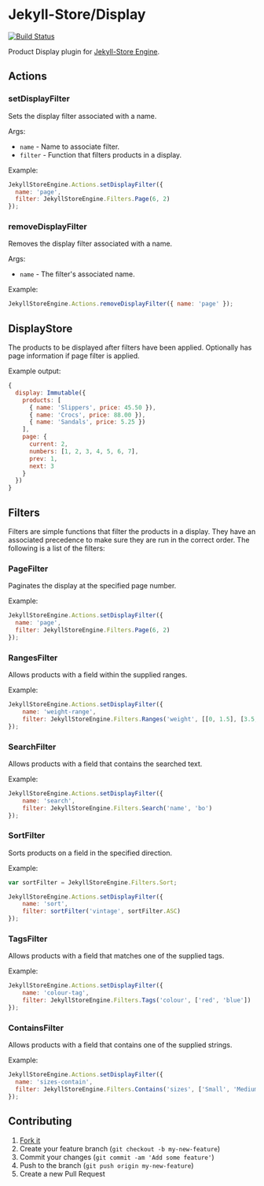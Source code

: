 # Jekyll-Store/Display

[![Build Status](https://travis-ci.org/jekyll-store/display.svg?branch=master)](https://travis-ci.org/jekyll-store/display)

Product Display plugin for [Jekyll-Store Engine](https://github.com/jekyll-store/engine).

## Actions

### setDisplayFilter

Sets the display filter associated with a name.

Args:

* `name` - Name to associate filter.
* `filter` - Function that filters products in a display.

Example:

```javascript
JekyllStoreEngine.Actions.setDisplayFilter({
  name: 'page',
  filter: JekyllStoreEngine.Filters.Page(6, 2)
});
```

### removeDisplayFilter

Removes the display filter associated with a name.

Args:

* `name` - The filter's associated name.

Example:

```javascript
JekyllStoreEngine.Actions.removeDisplayFilter({ name: 'page' });
```

## DisplayStore

The products to be displayed after filters have been applied. Optionally has page information if page filter is applied.

Example output:

```javascript
{
  display: Immutable({
    products: [
      { name: 'Slippers', price: 45.50 }),
      { name: 'Crocs', price: 88.00 }),
      { name: 'Sandals', price: 5.25 })
    ],
    page: {
      current: 2,
      numbers: [1, 2, 3, 4, 5, 6, 7],
      prev: 1,
      next: 3
    }
  })
}
```

## Filters

Filters are simple functions that filter the products in a display. They have an associated precedence to make sure they are run in the correct order. The following is a list of the filters:

### PageFilter

Paginates the display at the specified page number.

Example:

```javascript
JekyllStoreEngine.Actions.setDisplayFilter({
  name: 'page',
  filter: JekyllStoreEngine.Filters.Page(6, 2)
});
```

### RangesFilter

Allows products with a field within the supplied ranges.

Example:

```javascript
JekyllStoreEngine.Actions.setDisplayFilter({
	name: 'weight-range',
	filter: JekyllStoreEngine.Filters.Ranges('weight', [[0, 1.5], [3.5, 5]])
});
```

### SearchFilter

Allows products with a field that contains the searched text.

Example:

```javascript
JekyllStoreEngine.Actions.setDisplayFilter({
	name: 'search',
	filter: JekyllStoreEngine.Filters.Search('name', 'bo')
});
```

### SortFilter

Sorts products on a field in the specified direction.

Example:

```javascript
var sortFilter = JekyllStoreEngine.Filters.Sort;

JekyllStoreEngine.Actions.setDisplayFilter({
	name: 'sort',
	filter: sortFilter('vintage', sortFilter.ASC)
});
```

### TagsFilter

Allows products with a field that matches one of the supplied tags.

Example:

```javascript
JekyllStoreEngine.Actions.setDisplayFilter({
	name: 'colour-tag',
	filter: JekyllStoreEngine.Filters.Tags('colour', ['red', 'blue'])
});
```

### ContainsFilter

Allows products with a field that contains one of the supplied strings.

Example:

```javascript
JekyllStoreEngine.Actions.setDisplayFilter({
  name: 'sizes-contain',
  filter: JekyllStoreEngine.Filters.Contains('sizes', ['Small', 'Medium'])
});
```

## Contributing

1. [Fork it](https://github.com/jekyll-store/display/fork)
2. Create your feature branch (`git checkout -b my-new-feature`)
3. Commit your changes (`git commit -am 'Add some feature'`)
4. Push to the branch (`git push origin my-new-feature`)
5. Create a new Pull Request
